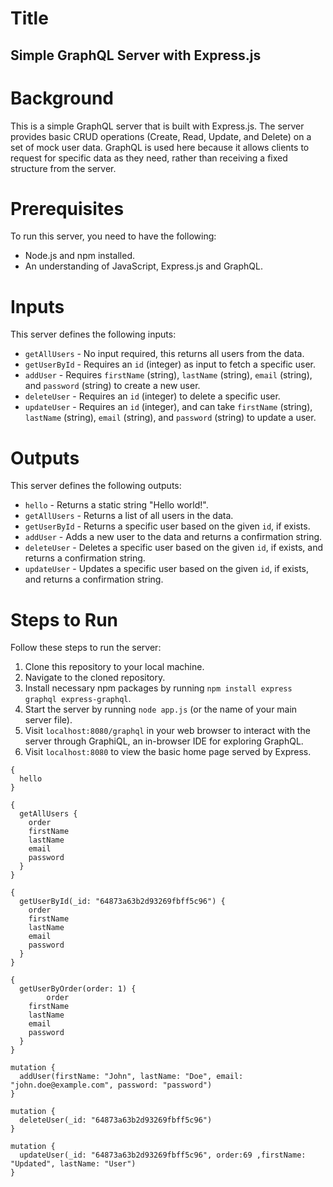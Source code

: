 # Title
## Simple GraphQL Server with Express.js

# Background
This is a simple GraphQL server that is built with Express.js. The server provides basic CRUD operations (Create, Read, Update, and Delete) on a set of mock user data. GraphQL is used here because it allows clients to request for specific data as they need, rather than receiving a fixed structure from the server.

# Prerequisites
To run this server, you need to have the following:
- Node.js and npm installed.
- An understanding of JavaScript, Express.js and GraphQL.

# Inputs
This server defines the following inputs:
- `getAllUsers` - No input required, this returns all users from the data.
- `getUserById` - Requires an `id` (integer) as input to fetch a specific user.
- `addUser` - Requires `firstName` (string), `lastName` (string), `email` (string), and `password` (string) to create a new user.
- `deleteUser` - Requires an `id` (integer) to delete a specific user.
- `updateUser` - Requires an `id` (integer), and can take `firstName` (string), `lastName` (string), `email` (string), and `password` (string) to update a user.

# Outputs
This server defines the following outputs:
- `hello` - Returns a static string "Hello world!".
- `getAllUsers` - Returns a list of all users in the data.
- `getUserById` - Returns a specific user based on the given `id`, if exists.
- `addUser` - Adds a new user to the data and returns a confirmation string.
- `deleteUser` - Deletes a specific user based on the given `id`, if exists, and returns a confirmation string.
- `updateUser` - Updates a specific user based on the given `id`, if exists, and returns a confirmation string.

# Steps to Run
Follow these steps to run the server:
1. Clone this repository to your local machine.
2. Navigate to the cloned repository.
3. Install necessary npm packages by running `npm install express graphql express-graphql`.
4. Start the server by running `node app.js` (or the name of your main server file).
5. Visit `localhost:8080/graphql` in your web browser to interact with the server through GraphiQL, an in-browser IDE for exploring GraphQL. 
6. Visit `localhost:8080` to view the basic home page served by Express.

```
{
  hello
}
```

```
{
  getAllUsers {
    order
    firstName
    lastName
    email
    password
  }
}
```

```
{
  getUserById(_id: "64873a63b2d93269fbff5c96") {
    order
    firstName
    lastName
    email
    password
  }
}
```

```
{
  getUserByOrder(order: 1) {
		order
    firstName
    lastName
    email
    password
  }
}
```

```
mutation {
  addUser(firstName: "John", lastName: "Doe", email: "john.doe@example.com", password: "password") 
}
```

```
mutation {
  deleteUser(_id: "64873a63b2d93269fbff5c96") 
}
```

```
mutation {
  updateUser(_id: "64873a63b2d93269fbff5c96", order:69 ,firstName: "Updated", lastName: "User") 
}

```
